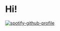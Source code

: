 # Hi!
[![spotify-github-profile](https://spotify-github-profile.vercel.app/api/view?uid=rh7vpcetqzmkctcpwpvloojm9&cover_image=true&theme=novatorem&show_offline=true&background_color=000000&interchange=false&bar_color=1a5fb4&bar_color_cover=false)](https://github.com/kittinan/spotify-github-profile)
